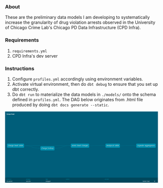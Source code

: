 ### About
These are the preliminary data models I am developing to systematically increase the granularity of drug violation arrests observed in the University of Chicago Crime Lab's Chicago PD Data Infrastructure (CPD Infra).

### Requirements
1. `requirements.yml`
2. CPD Infra's dev server

### Instructions
1. Configure `profiles.yml` accordingly using environment variables.
1. Activate virtual environment, then do `dbt debug` to ensure that you set up dbt correctly.
1. Do `dbt run` to materialize the data models in `./models/` onto the schema defined in `profiles.yml`. The DAG below originates from .html file produced by doing `dbt docs generate --static`.

![](images/dbt_DAG.png)
